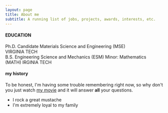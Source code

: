 ```yaml
---
layout: page
title: About me
subtitle: A running list of jobs, projects, awards, interests, etc.
---
```


#### EDUCATION

Ph.D. Candidate Materials Science and Engineering (MSE)				
VIRGINIA TECH								
B.S. Engineering Science and Mechanics (ESM)
Minor: Mathematics (MATH)
IRGINIA TECH				                	 		

#### my history

To be honest, I'm having some trouble remembering right now, so why don't you just watch [my movie](http://en.wikipedia.org/wiki/The_Princess_Bride_%28film%29) and it will answer **all** your questions.



- I rock a great mustache
- I'm extremely loyal to my family
